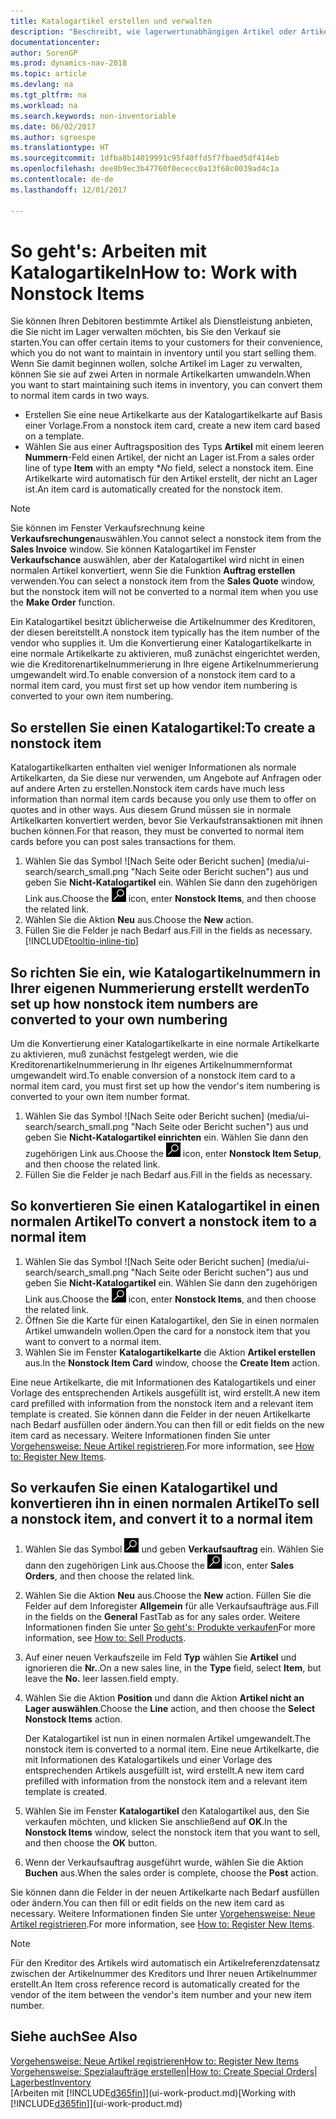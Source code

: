 ```yaml
---
title: Katalogartikel erstellen und verwalten
description: "Beschreibt, wie lagerwertunabhängigen Artikel oder Artikel behandelt werden, die nicht in Ihrem Lagerbestand verwaltet werden."
documentationcenter: 
author: SorenGP
ms.prod: dynamics-nav-2018
ms.topic: article
ms.devlang: na
ms.tgt_pltfrm: na
ms.workload: na
ms.search.keywords: non-inventoriable
ms.date: 06/02/2017
ms.author: sgroespe
ms.translationtype: HT
ms.sourcegitcommit: 1dfba8b14019991c95f40ffd5f7fbaed5df414eb
ms.openlocfilehash: dee8b9ec3b47760f0ececc0a13f68c0039ad4c1a
ms.contentlocale: de-de
ms.lasthandoff: 12/01/2017

---
```

# <a name="how-to-work-with-nonstock-items"></a><span data-ttu-id="9beb1-103">So geht's: Arbeiten mit Katalogartikeln</span><span class="sxs-lookup"><span data-stu-id="9beb1-103">How to: Work with Nonstock Items</span></span>
<span data-ttu-id="9beb1-104">Sie können Ihren Debitoren bestimmte Artikel als Dienstleistung anbieten, die Sie nicht im Lager verwalten möchten, bis Sie den Verkauf sie starten.</span><span class="sxs-lookup"><span data-stu-id="9beb1-104">You can offer certain items to your customers for their convenience, which you do not want to maintain in inventory until you start selling them.</span></span> <span data-ttu-id="9beb1-105">Wenn Sie damit beginnen wollen, solche Artikel im Lager zu verwalten, können Sie sie auf zwei Arten in normale Artikelkarten umwandeln.</span><span class="sxs-lookup"><span data-stu-id="9beb1-105">When you want to start maintaining such items in inventory, you can convert them to normal item cards in two ways.</span></span>

* <span data-ttu-id="9beb1-106">Erstellen Sie eine neue Artikelkarte aus der Katalogartikelkarte auf Basis einer Vorlage.</span><span class="sxs-lookup"><span data-stu-id="9beb1-106">From a nonstock item card, create a new item card based on a template.</span></span>
* <span data-ttu-id="9beb1-107">Wählen Sie aus einer Auftragsposition des Typs **Artikel** mit einem leeren **Nummern**-Feld einen Artikel, der nicht an Lager ist.</span><span class="sxs-lookup"><span data-stu-id="9beb1-107">From a sales order line of type **Item** with an empty **No* field, select a nonstock item.</span></span> <span data-ttu-id="9beb1-108">Eine Artikelkarte wird automatisch für den Artikel erstellt, der nicht an Lager ist.</span><span class="sxs-lookup"><span data-stu-id="9beb1-108">An item card is automatically created for the nonstock item.</span></span>

> [!NOTE]  
>   <span data-ttu-id="9beb1-109">Sie können im Fenster Verkaufsrechnung keine **Verkaufsrechungen**auswählen.</span><span class="sxs-lookup"><span data-stu-id="9beb1-109">You cannot select a nonstock item from the **Sales Invoice** window.</span></span> <span data-ttu-id="9beb1-110">Sie können Katalogartikel im Fenster **Verkaufschance** auswählen, aber der Katalogartikel wird nicht in einen normalen Artikel konvertiert, wenn Sie die Funktion **Auftrag erstellen** verwenden.</span><span class="sxs-lookup"><span data-stu-id="9beb1-110">You can select a nonstock item from the **Sales Quote** window, but the nonstock item will not be converted to a normal item when you use the **Make Order** function.</span></span>

<span data-ttu-id="9beb1-111">Ein Katalogartikel besitzt üblicherweise die Artikelnummer des Kreditoren, der diesen bereitstellt.</span><span class="sxs-lookup"><span data-stu-id="9beb1-111">A nonstock item typically has the item number of the vendor who supplies it.</span></span> <span data-ttu-id="9beb1-112">Um die Konvertierung einer Katalogartikelkarte in eine normale Artikelkarte zu aktivieren, muß zunächst eingerichtet werden, wie die Kreditorenartikelnummerierung in Ihre eigene Artikelnummerierung umgewandelt wird.</span><span class="sxs-lookup"><span data-stu-id="9beb1-112">To enable conversion of a nonstock item card to a normal item card, you must first set up how vendor item numbering is converted to your own item numbering.</span></span>   

## <a name="to-create-a-nonstock-item"></a><span data-ttu-id="9beb1-113">So erstellen Sie einen Katalogartikel:</span><span class="sxs-lookup"><span data-stu-id="9beb1-113">To create a nonstock item</span></span>
<span data-ttu-id="9beb1-114">Katalogartikelkarten enthalten viel weniger Informationen als normale Artikelkarten, da Sie diese nur verwenden, um Angebote auf Anfragen oder auf andere Arten zu erstellen.</span><span class="sxs-lookup"><span data-stu-id="9beb1-114">Nonstock item cards have much less information than normal item cards because you only use them to offer on quotes and in other ways.</span></span> <span data-ttu-id="9beb1-115">Aus diesem Grund müssen sie in normale Artikelkarten konvertiert werden, bevor Sie Verkaufstransaktionen mit ihnen buchen können.</span><span class="sxs-lookup"><span data-stu-id="9beb1-115">For that reason, they must be converted to normal item cards before you can post sales transactions for them.</span></span>

1. <span data-ttu-id="9beb1-116">Wählen Sie das Symbol ![Nach Seite oder Bericht suchen] (media/ui-search/search_small.png "Nach Seite oder Bericht suchen") aus und geben Sie **Nicht-Katalogartikel** ein. Wählen Sie dann den zugehörigen Link aus.</span><span class="sxs-lookup"><span data-stu-id="9beb1-116">Choose the ![Search for Page or Report](media/ui-search/search_small.png "Search for Page or Report icon") icon, enter **Nonstock Items**, and then choose the related link.</span></span>
2. <span data-ttu-id="9beb1-117">Wählen Sie die Aktion **Neu** aus.</span><span class="sxs-lookup"><span data-stu-id="9beb1-117">Choose the **New** action.</span></span>
3. <span data-ttu-id="9beb1-118">Füllen Sie die Felder je nach Bedarf aus.</span><span class="sxs-lookup"><span data-stu-id="9beb1-118">Fill in the fields as necessary.</span></span> [!INCLUDE[tooltip-inline-tip](includes/tooltip-inline-tip_md.md)]

## <a name="to-set-up-how-nonstock-item-numbers-are-converted-to-your-own-numbering"></a><span data-ttu-id="9beb1-119">So richten Sie ein, wie Katalogartikelnummern in Ihrer eigenen Nummerierung erstellt werden</span><span class="sxs-lookup"><span data-stu-id="9beb1-119">To set up how nonstock item numbers are converted to your own numbering</span></span>
<span data-ttu-id="9beb1-120">Um die Konvertierung einer Katalogartikelkarte in eine normale Artikelkarte zu aktivieren, muß zunächst festgelegt werden, wie die Kreditorenartikelnummerierung in Ihr eigenes Artikelnummernformat umgewandelt wird.</span><span class="sxs-lookup"><span data-stu-id="9beb1-120">To enable conversion of a nonstock item card to a normal item card, you must first set up how the vendor's item numbering is converted to your own item number format.</span></span>

1. <span data-ttu-id="9beb1-121">Wählen Sie das Symbol ![Nach Seite oder Bericht suchen] (media/ui-search/search_small.png "Nach Seite oder Bericht suchen") aus und geben Sie **Nicht-Katalogartikel einrichten** ein. Wählen Sie dann den zugehörigen Link aus.</span><span class="sxs-lookup"><span data-stu-id="9beb1-121">Choose the ![Search for Page or Report](media/ui-search/search_small.png "Search for Page or Report icon") icon, enter **Nonstock Item Setup**, and then choose the related link.</span></span>
2. <span data-ttu-id="9beb1-122">Füllen Sie die Felder je nach Bedarf aus.</span><span class="sxs-lookup"><span data-stu-id="9beb1-122">Fill in the fields as necessary.</span></span>

## <a name="to-convert-a-nonstock-item-to-a-normal-item"></a><span data-ttu-id="9beb1-123">So konvertieren Sie einen Katalogartikel in einen normalen Artikel</span><span class="sxs-lookup"><span data-stu-id="9beb1-123">To convert a nonstock item to a normal item</span></span>
1. <span data-ttu-id="9beb1-124">Wählen Sie das Symbol ![Nach Seite oder Bericht suchen] (media/ui-search/search_small.png "Nach Seite oder Bericht suchen") aus und geben Sie **Nicht-Katalogartikel** ein. Wählen Sie dann den zugehörigen Link aus.</span><span class="sxs-lookup"><span data-stu-id="9beb1-124">Choose the ![Search for Page or Report](media/ui-search/search_small.png "Search for Page or Report icon") icon, enter **Nonstock Items**, and then choose the related link.</span></span>
2. <span data-ttu-id="9beb1-125">Öffnen Sie die Karte für einen Katalogartikel, den Sie in einen normalen Artikel umwandeln wollen.</span><span class="sxs-lookup"><span data-stu-id="9beb1-125">Open the card for a nonstock item that you want to convert to a normal item.</span></span>
3. <span data-ttu-id="9beb1-126">Wählen Sie im Fenster **Katalogartikelkarte** die Aktion **Artikel erstellen** aus.</span><span class="sxs-lookup"><span data-stu-id="9beb1-126">In the **Nonstock Item Card** window, choose the **Create Item** action.</span></span>

<span data-ttu-id="9beb1-127">Eine neue Artikelkarte, die mit Informationen des Katalogartikels und einer Vorlage des entsprechenden Artikels ausgefüllt ist, wird erstellt.</span><span class="sxs-lookup"><span data-stu-id="9beb1-127">A new item card prefilled with information from the nonstock item and a relevant item template is created.</span></span> <span data-ttu-id="9beb1-128">Sie können dann die Felder in der neuen Artikelkarte nach Bedarf ausfüllen oder ändern.</span><span class="sxs-lookup"><span data-stu-id="9beb1-128">You can then fill or edit fields on the new item card as necessary.</span></span> <span data-ttu-id="9beb1-129">Weitere Informationen finden Sie unter [Vorgehensweise: Neue Artikel registrieren](inventory-how-register-new-items.md).</span><span class="sxs-lookup"><span data-stu-id="9beb1-129">For more information, see [How to: Register New Items](inventory-how-register-new-items.md).</span></span>

## <a name="to-sell-a-nonstock-item-and-convert-it-to-a-normal-item"></a><span data-ttu-id="9beb1-130">So verkaufen Sie einen Katalogartikel und konvertieren ihn in einen normalen Artikel</span><span class="sxs-lookup"><span data-stu-id="9beb1-130">To sell a nonstock item, and convert it to a normal item</span></span>
1. <span data-ttu-id="9beb1-131">Wählen Sie das Symbol ![Nach Seite oder Bericht suchen](media/ui-search/search_small.png "Nach Seite oder Bericht suchen") und geben **Verkaufsauftrag** ein. Wählen Sie dann den zugehörigen Link aus.</span><span class="sxs-lookup"><span data-stu-id="9beb1-131">Choose the ![Search for Page or Report](media/ui-search/search_small.png "Search for Page or Report icon") icon, enter **Sales Orders**, and then choose the related link.</span></span>
2. <span data-ttu-id="9beb1-132">Wählen Sie die Aktion **Neu** aus.</span><span class="sxs-lookup"><span data-stu-id="9beb1-132">Choose the **New** action.</span></span> <span data-ttu-id="9beb1-133">Füllen Sie die Felder auf dem Inforegister **Allgemein** für alle Verkaufsaufträge aus.</span><span class="sxs-lookup"><span data-stu-id="9beb1-133">Fill in the fields on the **General** FastTab as for any sales order.</span></span> <span data-ttu-id="9beb1-134">Weitere Informationen finden Sie unter [So geht's: Produkte verkaufen](sales-how-sell-products.md)</span><span class="sxs-lookup"><span data-stu-id="9beb1-134">For more information, see [How to: Sell Products](sales-how-sell-products.md).</span></span>
3. <span data-ttu-id="9beb1-135">Auf einer neuen Verkaufszeile im Feld **Typ** wählen Sie **Artikel** und ignorieren die **Nr.**.</span><span class="sxs-lookup"><span data-stu-id="9beb1-135">On a new sales line, in the **Type** field, select **Item**, but leave the **No.**</span></span> <span data-ttu-id="9beb1-136">leer lassen.</span><span class="sxs-lookup"><span data-stu-id="9beb1-136">field empty.</span></span>
4. <span data-ttu-id="9beb1-137">Wählen Sie die Aktion **Position** und dann die Aktion **Artikel nicht an Lager auswählen**.</span><span class="sxs-lookup"><span data-stu-id="9beb1-137">Choose the **Line** action, and then choose the **Select Nonstock Items** action.</span></span>

    <span data-ttu-id="9beb1-138">Der Katalogartikel ist nun in einen normalen Artikel umgewandelt.</span><span class="sxs-lookup"><span data-stu-id="9beb1-138">The nonstock item is converted to a normal item.</span></span> <span data-ttu-id="9beb1-139">Eine neue Artikelkarte, die mit Informationen des Katalogartikels und einer Vorlage des entsprechenden Artikels ausgefüllt ist, wird erstellt.</span><span class="sxs-lookup"><span data-stu-id="9beb1-139">A new item card prefilled with information from the nonstock item and a relevant item template is created.</span></span>
5. <span data-ttu-id="9beb1-140">Wählen Sie im Fenster **Katalogartikel** den Katalogartikel aus, den Sie verkaufen möchten, und klicken Sie anschließend auf **OK**.</span><span class="sxs-lookup"><span data-stu-id="9beb1-140">In the **Nonstock Items** window, select the nonstock item that you want to sell, and then choose the **OK** button.</span></span>
6. <span data-ttu-id="9beb1-141">Wenn der Verkaufsauftrag ausgeführt wurde, wählen Sie die Aktion **Buchen** aus.</span><span class="sxs-lookup"><span data-stu-id="9beb1-141">When the sales order is complete, choose the **Post** action.</span></span>

<span data-ttu-id="9beb1-142">Sie können dann die Felder in der neuen Artikelkarte nach Bedarf ausfüllen oder ändern.</span><span class="sxs-lookup"><span data-stu-id="9beb1-142">You can then fill or edit fields on the new item card as necessary.</span></span> <span data-ttu-id="9beb1-143">Weitere Informationen finden Sie unter [Vorgehensweise: Neue Artikel registrieren](inventory-how-register-new-items.md).</span><span class="sxs-lookup"><span data-stu-id="9beb1-143">For more information, see [How to: Register New Items](inventory-how-register-new-items.md).</span></span>

> [!NOTE]  
>   <span data-ttu-id="9beb1-144">Für den Kreditor des Artikels wird automatisch ein Artikelreferenzdatensatz zwischen der Artikelnummer des Kreditors und Ihrer neuen Artikelnummer erstellt.</span><span class="sxs-lookup"><span data-stu-id="9beb1-144">An Item cross reference record is automatically created for the vendor of the item between the vendor's item number and your new item number.</span></span>

## <a name="see-also"></a><span data-ttu-id="9beb1-145">Siehe auch</span><span class="sxs-lookup"><span data-stu-id="9beb1-145">See Also</span></span>
[<span data-ttu-id="9beb1-146">Vorgehensweise: Neue Artikel registrieren</span><span class="sxs-lookup"><span data-stu-id="9beb1-146">How to: Register New Items</span></span>](inventory-how-register-new-items.md)  
<span data-ttu-id="9beb1-147">[Vorgehensweise: Spezialaufträge erstellen](sales-how-to-create-special-orders.md)|</span><span class="sxs-lookup"><span data-stu-id="9beb1-147">[How to: Create Special Orders](sales-how-to-create-special-orders.md)|</span></span>  
[<span data-ttu-id="9beb1-148">Lagerbest</span><span class="sxs-lookup"><span data-stu-id="9beb1-148">Inventory</span></span>](inventory-manage-inventory.md)  
<span data-ttu-id="9beb1-149">[Arbeiten mit [!INCLUDE[d365fin](includes/d365fin_md.md)]](ui-work-product.md)</span><span class="sxs-lookup"><span data-stu-id="9beb1-149">[Working with [!INCLUDE[d365fin](includes/d365fin_md.md)]](ui-work-product.md)</span></span>

